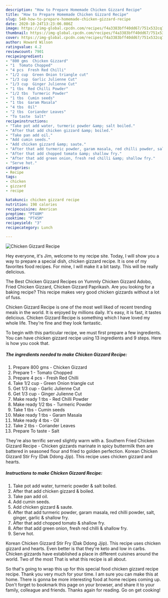 ```yaml
---
description: "How to Prepare Homemade Chicken Gizzard Recipe"
title: "How to Prepare Homemade Chicken Gizzard Recipe"
slug: 540-how-to-prepare-homemade-chicken-gizzard-recipe
date: 2020-10-24T13:23:06.086Z
image: https://img-global.cpcdn.com/recipes/f4a3383bff40dd67/751x532cq70/chicken-gizzard-recipe-recipe-main-photo.jpg
thumbnail: https://img-global.cpcdn.com/recipes/f4a3383bff40dd67/751x532cq70/chicken-gizzard-recipe-recipe-main-photo.jpg
cover: https://img-global.cpcdn.com/recipes/f4a3383bff40dd67/751x532cq70/chicken-gizzard-recipe-recipe-main-photo.jpg
author: Howard Wilson
ratingvalue: 4.2
reviewcount: 7901
recipeingredient:
- "800 gms  Chicken Gizzard"
- "1  Tomato Chopped"
- "4 pcs  Fresh Red Chilli"
- "1/2 cup  Green Onion triangle cut"
- "1/3 cup  Garlic Julienne Cut"
- "1/3 cup  Ginger Julienne Cut"
- "1 tbs  Red Chilli Powder"
- "1/2 tbs  Turmeric Powder"
- "1 tbs  Cumin seeds"
- "1 tbs  Garam Masala"
- "4 tbs  Oil"
- "2 tbs  Coriander Leaves"
- "To taste  Salt"
recipeinstructions:
- "Take pot add water, turmeric powder &amp; salt boiled."
- "After that add chicken gizzard &amp; boiled."
- "Take pan add oil."
- "Add cumin seeds."
- "Add chicken gizzard &amp; saute."
- "After that add turmeric powder, garam masala, red chilli powder, salt, ginger, garlic &amp; shallow fry."
- "After that add chopped tomato &amp; shallow fry."
- "After that add green onion, fresh red chilli &amp; shallow fry."
- "Serve hot."
categories:
- Recipe
tags:
- chicken
- gizzard
- recipe

katakunci: chicken gizzard recipe 
nutrition: 198 calories
recipecuisine: American
preptime: "PT40M"
cooktime: "PT45M"
recipeyield: "3"
recipecategory: Lunch

---
```



![Chicken Gizzard Recipe](https://img-global.cpcdn.com/recipes/f4a3383bff40dd67/751x532cq70/chicken-gizzard-recipe-recipe-main-photo.jpg)

Hey everyone, it's Jim, welcome to my recipe site. Today, I will show you a way to prepare a special dish, chicken gizzard recipe. It is one of my favorites food recipes. For mine, I will make it a bit tasty. This will be really delicious.

The Best Chicken Gizzard Recipes on Yummly Chicken Gizzard Adobo, Fried Chicken Gizzard, Chicken Gizzard Paprikash. Are you looking for a baking recipe? This recipe makes very good chicken gizzards without a lot of fuss.

Chicken Gizzard Recipe is one of the most well liked of recent trending meals in the world. It is enjoyed by millions daily. It's easy, it is fast, it tastes delicious. Chicken Gizzard Recipe is something which I have loved my whole life. They're fine and they look fantastic.


To begin with this particular recipe, we must first prepare a few ingredients. You can have chicken gizzard recipe using 13 ingredients and 9 steps. Here is how you cook that.

<!--inarticleads1-->

##### The ingredients needed to make Chicken Gizzard Recipe:

1. Prepare 800 gms - Chicken Gizzard
1. Prepare 1 - Tomato Chopped
1. Prepare 4 pcs - Fresh Red Chilli
1. Take 1/2 cup - Green Onion triangle cut
1. Get 1/3 cup - Garlic Julienne Cut
1. Get 1/3 cup - Ginger Julienne Cut
1. Make ready 1 tbs - Red Chilli Powder
1. Make ready 1/2 tbs - Turmeric Powder
1. Take 1 tbs - Cumin seeds
1. Make ready 1 tbs - Garam Masala
1. Make ready 4 tbs - Oil
1. Take 2 tbs - Coriander Leaves
1. Prepare To taste - Salt


They&#39;re also terrific served slightly warm with a. Southern Fried Chicken Gizzard Recipe - Chicken gizzards marinate in spicy buttermilk then are battered in seasoned flour and fried to golden perfection. Korean Chicken Gizzard Stir Fry (Dak Ddong Jjip). This recipe uses chicken gizzard and hearts. 

<!--inarticleads2-->

##### Instructions to make Chicken Gizzard Recipe:

1. Take pot add water, turmeric powder &amp; salt boiled.
1. After that add chicken gizzard &amp; boiled.
1. Take pan add oil.
1. Add cumin seeds.
1. Add chicken gizzard &amp; saute.
1. After that add turmeric powder, garam masala, red chilli powder, salt, ginger, garlic &amp; shallow fry.
1. After that add chopped tomato &amp; shallow fry.
1. After that add green onion, fresh red chilli &amp; shallow fry.
1. Serve hot.


Korean Chicken Gizzard Stir Fry (Dak Ddong Jjip). This recipe uses chicken gizzard and hearts. Even better is that they&#39;re keto and low in carbs. Chicken gizzards have established a place in different cuisines around the world. Two of the most That is what this recipe is all about. 

So that's going to wrap this up for this special food chicken gizzard recipe recipe. Thank you very much for your time. I am sure you can make this at home. There is gonna be more interesting food at home recipes coming up. Don't forget to bookmark this page on your browser, and share it to your family, colleague and friends. Thanks again for reading. Go on get cooking!
